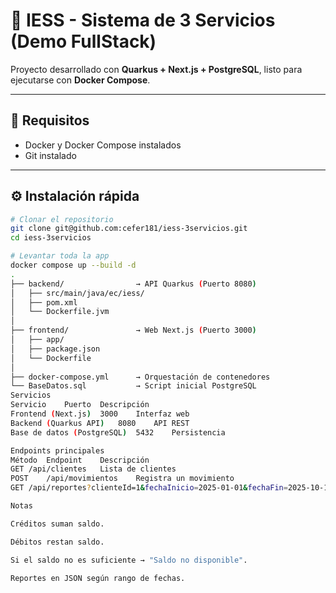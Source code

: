 # 🏦 IESS - Sistema de 3 Servicios (Demo FullStack)

Proyecto desarrollado con **Quarkus + Next.js + PostgreSQL**, listo para ejecutarse con **Docker Compose**.

---

## 🚀 Requisitos

- Docker y Docker Compose instalados  
- Git instalado

---

## ⚙️ Instalación rápida

```bash
# Clonar el repositorio
git clone git@github.com:cefer181/iess-3servicios.git
cd iess-3servicios

# Levantar toda la app
docker compose up --build -d
.
├── backend/                → API Quarkus (Puerto 8080)
│   ├── src/main/java/ec/iess/
│   ├── pom.xml
│   └── Dockerfile.jvm
│
├── frontend/               → Web Next.js (Puerto 3000)
│   ├── app/
│   ├── package.json
│   └── Dockerfile
│
├── docker-compose.yml      → Orquestación de contenedores
└── BaseDatos.sql           → Script inicial PostgreSQL
Servicios
Servicio	Puerto	Descripción
Frontend (Next.js)	3000	Interfaz web
Backend (Quarkus API)	8080	API REST
Base de datos (PostgreSQL)	5432	Persistencia

Endpoints principales
Método	Endpoint	Descripción
GET	/api/clientes	Lista de clientes
POST	/api/movimientos	Registra un movimiento
GET	/api/reportes?clienteId=1&fechaInicio=2025-01-01&fechaFin=2025-10-14	Estado de cuenta

Notas

Créditos suman saldo.

Débitos restan saldo.

Si el saldo no es suficiente → "Saldo no disponible".

Reportes en JSON según rango de fechas.
